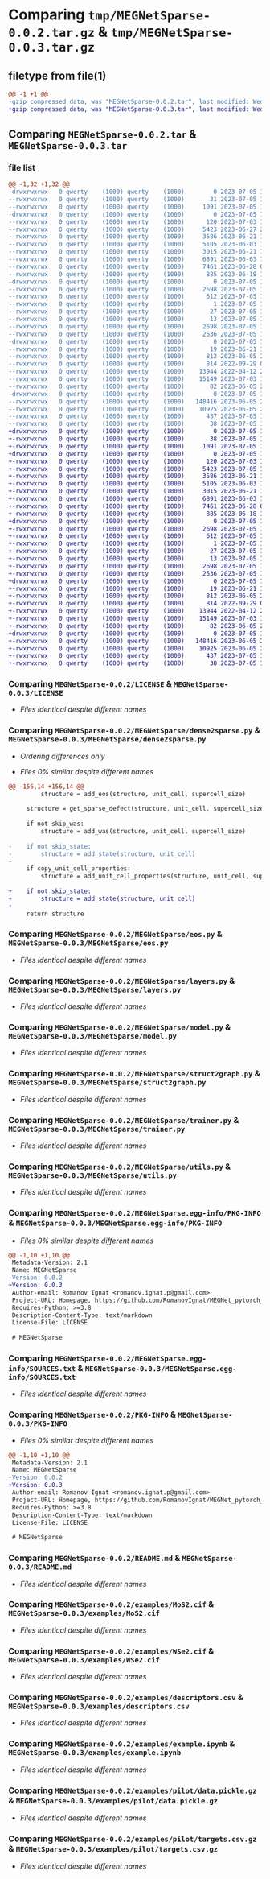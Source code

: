 # Comparing `tmp/MEGNetSparse-0.0.2.tar.gz` & `tmp/MEGNetSparse-0.0.3.tar.gz`

## filetype from file(1)

```diff
@@ -1 +1 @@
-gzip compressed data, was "MEGNetSparse-0.0.2.tar", last modified: Wed Jul  5 16:15:01 2023, max compression
+gzip compressed data, was "MEGNetSparse-0.0.3.tar", last modified: Wed Jul  5 18:57:41 2023, max compression
```

## Comparing `MEGNetSparse-0.0.2.tar` & `MEGNetSparse-0.0.3.tar`

### file list

```diff
@@ -1,32 +1,32 @@
-drwxrwxrwx   0 qwerty    (1000) qwerty    (1000)        0 2023-07-05 16:15:02.253929 MEGNetSparse-0.0.2/
--rwxrwxrwx   0 qwerty    (1000) qwerty    (1000)       31 2023-07-05 12:55:20.000000 MEGNetSparse-0.0.2/.gitignore
--rwxrwxrwx   0 qwerty    (1000) qwerty    (1000)     1091 2023-07-05 16:12:03.000000 MEGNetSparse-0.0.2/LICENSE
-drwxrwxrwx   0 qwerty    (1000) qwerty    (1000)        0 2023-07-05 16:15:01.832054 MEGNetSparse-0.0.2/MEGNetSparse/
--rwxrwxrwx   0 qwerty    (1000) qwerty    (1000)      120 2023-07-03 18:52:42.000000 MEGNetSparse-0.0.2/MEGNetSparse/__init__.py
--rwxrwxrwx   0 qwerty    (1000) qwerty    (1000)     5423 2023-06-27 20:57:11.000000 MEGNetSparse-0.0.2/MEGNetSparse/dense2sparse.py
--rwxrwxrwx   0 qwerty    (1000) qwerty    (1000)     3586 2023-06-21 13:21:55.000000 MEGNetSparse-0.0.2/MEGNetSparse/eos.py
--rwxrwxrwx   0 qwerty    (1000) qwerty    (1000)     5105 2023-06-03 16:16:46.000000 MEGNetSparse-0.0.2/MEGNetSparse/layers.py
--rwxrwxrwx   0 qwerty    (1000) qwerty    (1000)     3015 2023-06-21 13:21:55.000000 MEGNetSparse-0.0.2/MEGNetSparse/model.py
--rwxrwxrwx   0 qwerty    (1000) qwerty    (1000)     6891 2023-06-03 16:26:00.000000 MEGNetSparse-0.0.2/MEGNetSparse/struct2graph.py
--rwxrwxrwx   0 qwerty    (1000) qwerty    (1000)     7461 2023-06-28 00:30:39.000000 MEGNetSparse-0.0.2/MEGNetSparse/trainer.py
--rwxrwxrwx   0 qwerty    (1000) qwerty    (1000)      885 2023-06-18 16:37:50.000000 MEGNetSparse-0.0.2/MEGNetSparse/utils.py
-drwxrwxrwx   0 qwerty    (1000) qwerty    (1000)        0 2023-07-05 16:15:01.957054 MEGNetSparse-0.0.2/MEGNetSparse.egg-info/
--rwxrwxrwx   0 qwerty    (1000) qwerty    (1000)     2698 2023-07-05 16:15:01.000000 MEGNetSparse-0.0.2/MEGNetSparse.egg-info/PKG-INFO
--rwxrwxrwx   0 qwerty    (1000) qwerty    (1000)      612 2023-07-05 16:15:01.000000 MEGNetSparse-0.0.2/MEGNetSparse.egg-info/SOURCES.txt
--rwxrwxrwx   0 qwerty    (1000) qwerty    (1000)        1 2023-07-05 16:15:01.000000 MEGNetSparse-0.0.2/MEGNetSparse.egg-info/dependency_links.txt
--rwxrwxrwx   0 qwerty    (1000) qwerty    (1000)       27 2023-07-05 16:15:01.000000 MEGNetSparse-0.0.2/MEGNetSparse.egg-info/requires.txt
--rwxrwxrwx   0 qwerty    (1000) qwerty    (1000)       13 2023-07-05 16:15:01.000000 MEGNetSparse-0.0.2/MEGNetSparse.egg-info/top_level.txt
--rwxrwxrwx   0 qwerty    (1000) qwerty    (1000)     2698 2023-07-05 16:15:02.253929 MEGNetSparse-0.0.2/PKG-INFO
--rwxrwxrwx   0 qwerty    (1000) qwerty    (1000)     2536 2023-07-05 16:00:57.000000 MEGNetSparse-0.0.2/README.md
-drwxrwxrwx   0 qwerty    (1000) qwerty    (1000)        0 2023-07-05 16:15:02.144553 MEGNetSparse-0.0.2/examples/
--rwxrwxrwx   0 qwerty    (1000) qwerty    (1000)       19 2023-06-21 13:21:55.000000 MEGNetSparse-0.0.2/examples/.gitignore
--rwxrwxrwx   0 qwerty    (1000) qwerty    (1000)      812 2023-06-05 21:35:25.000000 MEGNetSparse-0.0.2/examples/MoS2.cif
--rwxrwxrwx   0 qwerty    (1000) qwerty    (1000)      814 2022-09-29 08:35:52.000000 MEGNetSparse-0.0.2/examples/WSe2.cif
--rwxrwxrwx   0 qwerty    (1000) qwerty    (1000)    13944 2022-04-12 22:15:21.000000 MEGNetSparse-0.0.2/examples/descriptors.csv
--rwxrwxrwx   0 qwerty    (1000) qwerty    (1000)    15149 2023-07-03 19:04:43.000000 MEGNetSparse-0.0.2/examples/example.ipynb
--rwxrwxrwx   0 qwerty    (1000) qwerty    (1000)       82 2023-06-05 21:35:26.000000 MEGNetSparse-0.0.2/examples/initial_structures.csv
-drwxrwxrwx   0 qwerty    (1000) qwerty    (1000)        0 2023-07-05 16:15:02.222679 MEGNetSparse-0.0.2/examples/pilot/
--rwxrwxrwx   0 qwerty    (1000) qwerty    (1000)   148416 2023-06-05 22:44:44.000000 MEGNetSparse-0.0.2/examples/pilot/data.pickle.gz
--rwxrwxrwx   0 qwerty    (1000) qwerty    (1000)    10925 2023-06-05 22:44:44.000000 MEGNetSparse-0.0.2/examples/pilot/targets.csv.gz
--rwxrwxrwx   0 qwerty    (1000) qwerty    (1000)      437 2023-07-05 14:01:52.000000 MEGNetSparse-0.0.2/pyproject.toml
--rwxrwxrwx   0 qwerty    (1000) qwerty    (1000)       38 2023-07-05 16:15:02.253929 MEGNetSparse-0.0.2/setup.cfg
+drwxrwxrwx   0 qwerty    (1000) qwerty    (1000)        0 2023-07-05 18:57:41.796352 MEGNetSparse-0.0.3/
+-rwxrwxrwx   0 qwerty    (1000) qwerty    (1000)       38 2023-07-05 18:52:27.000000 MEGNetSparse-0.0.3/.gitignore
+-rwxrwxrwx   0 qwerty    (1000) qwerty    (1000)     1091 2023-07-05 16:12:03.000000 MEGNetSparse-0.0.3/LICENSE
+drwxrwxrwx   0 qwerty    (1000) qwerty    (1000)        0 2023-07-05 18:57:41.107634 MEGNetSparse-0.0.3/MEGNetSparse/
+-rwxrwxrwx   0 qwerty    (1000) qwerty    (1000)      120 2023-07-03 18:52:42.000000 MEGNetSparse-0.0.3/MEGNetSparse/__init__.py
+-rwxrwxrwx   0 qwerty    (1000) qwerty    (1000)     5423 2023-07-05 18:52:27.000000 MEGNetSparse-0.0.3/MEGNetSparse/dense2sparse.py
+-rwxrwxrwx   0 qwerty    (1000) qwerty    (1000)     3586 2023-06-21 13:21:55.000000 MEGNetSparse-0.0.3/MEGNetSparse/eos.py
+-rwxrwxrwx   0 qwerty    (1000) qwerty    (1000)     5105 2023-06-03 16:16:46.000000 MEGNetSparse-0.0.3/MEGNetSparse/layers.py
+-rwxrwxrwx   0 qwerty    (1000) qwerty    (1000)     3015 2023-06-21 13:21:55.000000 MEGNetSparse-0.0.3/MEGNetSparse/model.py
+-rwxrwxrwx   0 qwerty    (1000) qwerty    (1000)     6891 2023-06-03 16:26:00.000000 MEGNetSparse-0.0.3/MEGNetSparse/struct2graph.py
+-rwxrwxrwx   0 qwerty    (1000) qwerty    (1000)     7461 2023-06-28 00:30:39.000000 MEGNetSparse-0.0.3/MEGNetSparse/trainer.py
+-rwxrwxrwx   0 qwerty    (1000) qwerty    (1000)      885 2023-06-18 16:37:50.000000 MEGNetSparse-0.0.3/MEGNetSparse/utils.py
+drwxrwxrwx   0 qwerty    (1000) qwerty    (1000)        0 2023-07-05 18:57:41.357196 MEGNetSparse-0.0.3/MEGNetSparse.egg-info/
+-rwxrwxrwx   0 qwerty    (1000) qwerty    (1000)     2698 2023-07-05 18:57:40.000000 MEGNetSparse-0.0.3/MEGNetSparse.egg-info/PKG-INFO
+-rwxrwxrwx   0 qwerty    (1000) qwerty    (1000)      612 2023-07-05 18:57:40.000000 MEGNetSparse-0.0.3/MEGNetSparse.egg-info/SOURCES.txt
+-rwxrwxrwx   0 qwerty    (1000) qwerty    (1000)        1 2023-07-05 18:57:40.000000 MEGNetSparse-0.0.3/MEGNetSparse.egg-info/dependency_links.txt
+-rwxrwxrwx   0 qwerty    (1000) qwerty    (1000)       27 2023-07-05 18:57:40.000000 MEGNetSparse-0.0.3/MEGNetSparse.egg-info/requires.txt
+-rwxrwxrwx   0 qwerty    (1000) qwerty    (1000)       13 2023-07-05 18:57:40.000000 MEGNetSparse-0.0.3/MEGNetSparse.egg-info/top_level.txt
+-rwxrwxrwx   0 qwerty    (1000) qwerty    (1000)     2698 2023-07-05 18:57:41.790340 MEGNetSparse-0.0.3/PKG-INFO
+-rwxrwxrwx   0 qwerty    (1000) qwerty    (1000)     2536 2023-07-05 16:00:57.000000 MEGNetSparse-0.0.3/README.md
+drwxrwxrwx   0 qwerty    (1000) qwerty    (1000)        0 2023-07-05 18:57:41.675665 MEGNetSparse-0.0.3/examples/
+-rwxrwxrwx   0 qwerty    (1000) qwerty    (1000)       19 2023-06-21 13:21:55.000000 MEGNetSparse-0.0.3/examples/.gitignore
+-rwxrwxrwx   0 qwerty    (1000) qwerty    (1000)      812 2023-06-05 21:35:25.000000 MEGNetSparse-0.0.3/examples/MoS2.cif
+-rwxrwxrwx   0 qwerty    (1000) qwerty    (1000)      814 2022-09-29 08:35:52.000000 MEGNetSparse-0.0.3/examples/WSe2.cif
+-rwxrwxrwx   0 qwerty    (1000) qwerty    (1000)    13944 2022-04-12 22:15:21.000000 MEGNetSparse-0.0.3/examples/descriptors.csv
+-rwxrwxrwx   0 qwerty    (1000) qwerty    (1000)    15149 2023-07-03 19:04:43.000000 MEGNetSparse-0.0.3/examples/example.ipynb
+-rwxrwxrwx   0 qwerty    (1000) qwerty    (1000)       82 2023-06-05 21:35:26.000000 MEGNetSparse-0.0.3/examples/initial_structures.csv
+drwxrwxrwx   0 qwerty    (1000) qwerty    (1000)        0 2023-07-05 18:57:41.752853 MEGNetSparse-0.0.3/examples/pilot/
+-rwxrwxrwx   0 qwerty    (1000) qwerty    (1000)   148416 2023-06-05 22:44:44.000000 MEGNetSparse-0.0.3/examples/pilot/data.pickle.gz
+-rwxrwxrwx   0 qwerty    (1000) qwerty    (1000)    10925 2023-06-05 22:44:44.000000 MEGNetSparse-0.0.3/examples/pilot/targets.csv.gz
+-rwxrwxrwx   0 qwerty    (1000) qwerty    (1000)      437 2023-07-05 18:55:58.000000 MEGNetSparse-0.0.3/pyproject.toml
+-rwxrwxrwx   0 qwerty    (1000) qwerty    (1000)       38 2023-07-05 18:57:41.801583 MEGNetSparse-0.0.3/setup.cfg
```

### Comparing `MEGNetSparse-0.0.2/LICENSE` & `MEGNetSparse-0.0.3/LICENSE`

 * *Files identical despite different names*

### Comparing `MEGNetSparse-0.0.2/MEGNetSparse/dense2sparse.py` & `MEGNetSparse-0.0.3/MEGNetSparse/dense2sparse.py`

 * *Ordering differences only*

 * *Files 0% similar despite different names*

```diff
@@ -156,14 +156,14 @@
         structure = add_eos(structure, unit_cell, supercell_size)
 
     structure = get_sparse_defect(structure, unit_cell, supercell_size)
 
     if not skip_was:
         structure = add_was(structure, unit_cell, supercell_size)
 
-    if not skip_state:
-        structure = add_state(structure, unit_cell)
-
     if copy_unit_cell_properties:
         structure = add_unit_cell_properties(structure, unit_cell, supercell_size)
 
+    if not skip_state:
+        structure = add_state(structure, unit_cell)
+
     return structure
```

### Comparing `MEGNetSparse-0.0.2/MEGNetSparse/eos.py` & `MEGNetSparse-0.0.3/MEGNetSparse/eos.py`

 * *Files identical despite different names*

### Comparing `MEGNetSparse-0.0.2/MEGNetSparse/layers.py` & `MEGNetSparse-0.0.3/MEGNetSparse/layers.py`

 * *Files identical despite different names*

### Comparing `MEGNetSparse-0.0.2/MEGNetSparse/model.py` & `MEGNetSparse-0.0.3/MEGNetSparse/model.py`

 * *Files identical despite different names*

### Comparing `MEGNetSparse-0.0.2/MEGNetSparse/struct2graph.py` & `MEGNetSparse-0.0.3/MEGNetSparse/struct2graph.py`

 * *Files identical despite different names*

### Comparing `MEGNetSparse-0.0.2/MEGNetSparse/trainer.py` & `MEGNetSparse-0.0.3/MEGNetSparse/trainer.py`

 * *Files identical despite different names*

### Comparing `MEGNetSparse-0.0.2/MEGNetSparse/utils.py` & `MEGNetSparse-0.0.3/MEGNetSparse/utils.py`

 * *Files identical despite different names*

### Comparing `MEGNetSparse-0.0.2/MEGNetSparse.egg-info/PKG-INFO` & `MEGNetSparse-0.0.3/MEGNetSparse.egg-info/PKG-INFO`

 * *Files 0% similar despite different names*

```diff
@@ -1,10 +1,10 @@
 Metadata-Version: 2.1
 Name: MEGNetSparse
-Version: 0.0.2
+Version: 0.0.3
 Author-email: Romanov Ignat <romanov.ignat.p@gmail.com>
 Project-URL: Homepage, https://github.com/RomanovIgnat/MEGNet_pytorch_test
 Requires-Python: >=3.8
 Description-Content-Type: text/markdown
 License-File: LICENSE
 
 # MEGNetSparse
```

### Comparing `MEGNetSparse-0.0.2/MEGNetSparse.egg-info/SOURCES.txt` & `MEGNetSparse-0.0.3/MEGNetSparse.egg-info/SOURCES.txt`

 * *Files identical despite different names*

### Comparing `MEGNetSparse-0.0.2/PKG-INFO` & `MEGNetSparse-0.0.3/PKG-INFO`

 * *Files 0% similar despite different names*

```diff
@@ -1,10 +1,10 @@
 Metadata-Version: 2.1
 Name: MEGNetSparse
-Version: 0.0.2
+Version: 0.0.3
 Author-email: Romanov Ignat <romanov.ignat.p@gmail.com>
 Project-URL: Homepage, https://github.com/RomanovIgnat/MEGNet_pytorch_test
 Requires-Python: >=3.8
 Description-Content-Type: text/markdown
 License-File: LICENSE
 
 # MEGNetSparse
```

### Comparing `MEGNetSparse-0.0.2/README.md` & `MEGNetSparse-0.0.3/README.md`

 * *Files identical despite different names*

### Comparing `MEGNetSparse-0.0.2/examples/MoS2.cif` & `MEGNetSparse-0.0.3/examples/MoS2.cif`

 * *Files identical despite different names*

### Comparing `MEGNetSparse-0.0.2/examples/WSe2.cif` & `MEGNetSparse-0.0.3/examples/WSe2.cif`

 * *Files identical despite different names*

### Comparing `MEGNetSparse-0.0.2/examples/descriptors.csv` & `MEGNetSparse-0.0.3/examples/descriptors.csv`

 * *Files identical despite different names*

### Comparing `MEGNetSparse-0.0.2/examples/example.ipynb` & `MEGNetSparse-0.0.3/examples/example.ipynb`

 * *Files identical despite different names*

### Comparing `MEGNetSparse-0.0.2/examples/pilot/data.pickle.gz` & `MEGNetSparse-0.0.3/examples/pilot/data.pickle.gz`

 * *Files identical despite different names*

### Comparing `MEGNetSparse-0.0.2/examples/pilot/targets.csv.gz` & `MEGNetSparse-0.0.3/examples/pilot/targets.csv.gz`

 * *Files identical despite different names*

